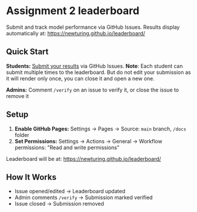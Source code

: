 # Assignment 2 leaderboard

Submit and track model performance via GitHub Issues. Results display automatically at: https://newturing.github.io/leaderboard/

## Quick Start

**Students:** [Submit your results](../../issues/new?template=submission.yml) via GitHub Issues.
**Note**: Each student can submit multiple times to the leaderboard. But do not edit your submission as it will render only once, you can close it and open a new one.

**Admins:** Comment `/verify` on an issue to verify it, or close the issue to remove it

## Setup

1. **Enable GitHub Pages:** Settings → Pages → Source: `main` branch, `/docs` folder
2. **Set Permissions:** Settings → Actions → General → Workflow permissions: "Read and write permissions"

Leaderboard will be at: https://newturing.github.io/leaderboard/

## How It Works

- Issue opened/edited → Leaderboard updated
- Admin comments `/verify` → Submission marked verified  
- Issue closed → Submission removed
